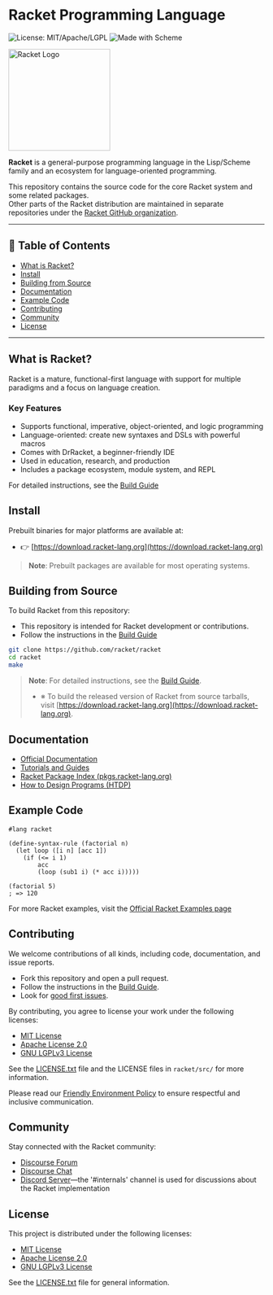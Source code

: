 # Racket Programming Language

![License: MIT/Apache/LGPL](https://img.shields.io/badge/license-MIT%2FApache%2FLGPL-blue)
![Made with Scheme](https://img.shields.io/badge/Made%20with-Scheme-lightgrey?logo=racket)

<img alt="Racket Logo" src="https://racket-lang.org/img/racket-logo.svg" width="200" height="auto" />

**Racket** is a general-purpose programming language in the Lisp/Scheme family and an ecosystem for language-oriented programming.

This repository contains the source code for the core Racket system and some related packages.  
Other parts of the Racket distribution are maintained in separate repositories under the [Racket GitHub organization](https://github.com/racket).

---

## 📌 Table of Contents 

- [What is Racket?](#what-is-racket)
- [Install](#install)
- [Building from Source](#building-from-source)
- [Documentation](#documentation)
- [Example Code](#example-code)
- [Contributing](#contributing)
- [Community](#community)
- [License](#license)

---

## What is Racket?

Racket is a mature, functional-first language with support for multiple paradigms and a focus on language creation.

### Key Features

- Supports functional, imperative, object-oriented, and logic programming
- Language-oriented: create new syntaxes and DSLs with powerful macros
- Comes with DrRacket, a beginner-friendly IDE
- Used in education, research, and production
- Includes a package ecosystem, module system, and REPL

For detailed instructions, see the [Build Guide](https://github.com/racket/racket/blob/master/build.md)

## Install

Prebuilt binaries for major platforms are available at:
- 👉  [https://download.racket-lang.org](https://download.racket-lang.org)
> **Note**: Prebuilt packages are available for most operating systems.

## Building from Source

To build Racket from this repository:
- This repository is intended for Racket development or contributions.
- Follow the instructions in the [Build Guide](https://github.com/racket/racket/blob/master/build.md)
  
```bash
git clone https://github.com/racket/racket
cd racket
make
```

> **Note**: For detailed instructions, see the [Build Guide](build.md).
> - ※ To build the released version of Racket from source tarballs, visit [https://download.racket-lang.org](https://download.racket-lang.org).

## Documentation

- [Official Documentation](https://docs.racket-lang.org)
- [Tutorials and Guides](https://docs.racket-lang.org/#tutorials)
- [Racket Package Index (pkgs.racket-lang.org)](https://pkgs.racket-lang.org)
- [How to Design Programs (HTDP)](https://htdp.org/)

## Example Code

```racket
#lang racket

(define-syntax-rule (factorial n)
  (let loop ([i n] [acc 1])
    (if (<= i 1)
        acc
        (loop (sub1 i) (* acc i)))))

(factorial 5)
; => 120
```

For more Racket examples, visit the [Official Racket Examples page](https://docs.racket-lang.org/quick/index.html)

## Contributing

We welcome contributions of all kinds, including code, documentation, and issue reports.

- Fork this repository and open a pull request.
- Follow the instructions in the [Build Guide](build.md#contributing).
- Look for [good first issues](https://github.com/racket/racket/labels/good%20first%20issue).

By contributing, you agree to license your work under the following licenses:
- [MIT License](racket/src/LICENSE-MIT.txt)
- [Apache License 2.0](racket/src/LICENSE-APACHE.txt)
- [GNU LGPLv3 License](racket/src/LICENSE-LGPL.txt)

See the [LICENSE.txt](LICENSE.txt) file and the LICENSE files in `racket/src/` for more information.

Please read our [Friendly Environment Policy](https://racket-lang.org/friendly.html) to ensure respectful and inclusive communication.

## Community

Stay connected with the Racket community:

- [Discourse Forum](https://racket.discourse.group/)
- [Discourse Chat](https://racket.discourse.group/chat)
- [Discord Server](https://discord.gg/6Zq8sH5)—the '#internals' channel is used for discussions about the Racket implementation

## License

This project is distributed under the following licenses:

- [MIT License](racket/src/LICENSE-MIT.txt)
- [Apache License 2.0](racket/src/LICENSE-APACHE.txt)
- [GNU LGPLv3 License](racket/src/LICENSE-LGPL.txt)

See the [LICENSE.txt](LICENSE.txt) file for general information.
